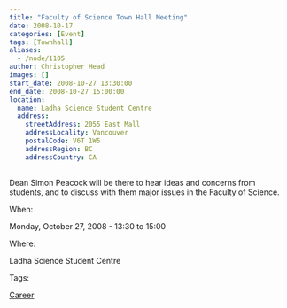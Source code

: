 ```yaml
---
title: "Faculty of Science Town Hall Meeting"
date: 2008-10-17
categories: [Event]
tags: [Townhall]
aliases:
  - /node/1105
author: Christopher Head
images: []
start_date: 2008-10-27 13:30:00
end_date: 2008-10-27 15:00:00
location:
  name: Ladha Science Student Centre
  address:
    streetAddress: 2055 East Mall
    addressLocality: Vancouver
    postalCode: V6T 1W5
    addressRegion: BC
    addressCountry: CA
---
```


Dean Simon Peacock will be there to hear ideas and concerns from students, and to discuss with them major issues in the Faculty of Science.

When:

Monday, October 27, 2008 - 13:30 to 15:00

Where:

Ladha Science Student Centre

Tags:

[Career](/career)
